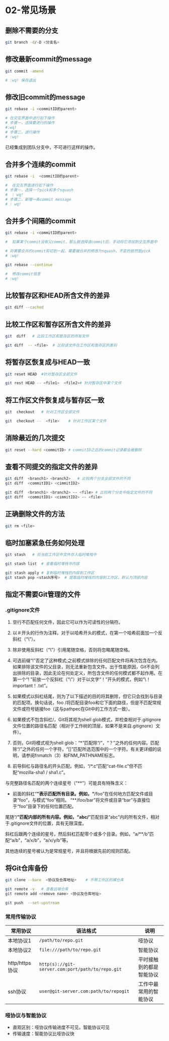 # 02-常见场景

## 删除不需要的分支

```bash
git branch -d/-D <分支名>
```

## 修改最新commit的message

```bash
git commit -amend

# :wq! 保存退出
```

## 修改旧commit的message

```bash
git rebase -i <commitID的parent>

# 在交互界面中进行如下操作
# 步骤一，选择要进行的操作
#:wq!
# 步骤二，进行操作
# :wq!
```

已经集成到团队分支中，不可进行这样的操作。

## 合并多个连续的commit

```bash
git rebase -i  <commitID的parent>

#  在交互界面进行如下操作
# 步骤一，选择一个pick和多个squash
#  : wq!
# 步骤二，新增一条commit message
# : wq!
```

## 合并多个间隔的commit

```bash
git rebase -i <commitID的parent>

#  如果某个commit没有父commit，那么就选择该commit后，手动将它添加到交互界面中

# 将需要合并的commit剪切到一起，需要被合并的修改为squash，不变的依然是pick
# :wq!

git rebase --continue

#  修改commit信息
# :wq!
```

## 比较暂存区和HEAD所含文件的差异

```bash
git diff --cached
```

## 比较工作区和暂存区所含文件的差异

```bash
git  diff   # 比较工作区和暂存区的所有文件

git diff  -- <file>  # 比较该文件在工作区和暂存区的差别
```

## 将暂存区恢复成与HEAD一致

```bash
git reset HEAD  #针对暂存区全部文件

git rest HEAD -- <file1>  <file2># 针对暂存区中某个文件
```

## 将工作区文件恢复成与暂存区一致

```bash
git  checkout   # 针对工作区全部文件

git  checkout --  <file>    # 针对工作区某个文件
```

## 消除最近的几次提交

```bash
git reset --hard <commitID> # commitID之后的commit记录都会被删除
```

## 查看不同提交的指定文件的差异

```bash
git diff  <branch1> <branch2>   # 比较两个分支全部文件的不同
git diff  <commitID1> <cimmitID2>

git diff  <branch1> <branch2> -- <file> # 比较两个分支中指定文件的不同
git diff  <commitID1> <cimmitID2> -- <file>
```

## 正确删除文件的方法

```bash
git rm <file>
```

## 临时加塞紧急任务如何处理

```bash
git stash   # 将当前工作区中文件存入临时堆栈中

git stash list  # 查看临时堆栈中内容

git stash apply # 复制临时堆栈的内容到工作区
git stash pop <stash序号>  # 提取临时堆栈的内容到工作区，默认为顶部内容
```

## 指定不需要Git管理的文件

### .gitignore文件

1. 空行不匹配任何文件，因此它可以作为可读性的分隔符。

2. 以＃开头的行作为注释。对于以哈希开头的模式，在第一个哈希前面加一个反斜杠（“\”）。

3. 除非使用反斜杠（“\”）引用尾随空格，否则将忽略尾随空格。

4. 可选前缀“!”否定了这种模式;之前模式排除的任何匹配文件将再次包含在内。如果排除该文件的父目录，则无法重新包含文件。出于性能原因，Git不会列出排除的目录，因此无论在何处定义，所包含文件的任何模式都不起作用。在第一个“! ”前放一个反斜杠（“\”）对于以文字“！”开头的模式，例如“\！important！.txt”。

5. 如果模式以斜杠结尾，则为了以下描述的目的将其删除，但它只会找到与目录的匹配项。换句话说，foo /将匹配目录foo和它下面的路径，但是不匹配常规文件或符号链接foo（这与pathpec在Git中的工作方式一致）。

6. 如果模式不包含斜杠/，Git将其视为shell glob模式，并检查相对于.gitignore文件位置的路径名匹配（相对于工作树的顶层，如果不是来自.gitignore）文件）。

7. 否则，Git将模式视为shell glob：“*”匹配除“/”，“？”之外的任何内容。匹配除“/”之外的任何一个字符，“[]”匹配所选范围中的一个字符。有关更详细的说明，请参阅fnmatch（3）和FNM_PATHNAME标志。

8. 前导斜杠与路径名的开头匹配。例如，“/*.c”匹配“cat-file.c”但不匹配“mozilla-sha1 / sha1.c”。

与完整路径名匹配的两个连续星号（“**”）可能具有特殊含义：

- 前面的斜杠“**”表示匹配所有目录。例如，“**/foo”在任何地方匹配文件或目录“foo”，与模式“foo”相同。 “**/foo/bar”将文件或目录“bar”与直接位于“foo”目录下的任何位置匹配。

尾随“/**”匹配内部的所有内容。例如，“abc/**”匹配目录“abc”内的所有文件，相对于.gitignore文件的位置，具有无限深度。

斜杠后跟两个连续的星号，然后斜杠匹配零个或多个目录。例如，“a/**/b”匹配“a/b”，“a/x/b”，“a/x/y/b”等。

其他连续的星号被认为是常规星号，并且将根据先前的规则匹配。

## 将Git仓库备份

```bash
git clone --bare  <协议及仓库地址>    # 不带工作区的裸仓库

git remote -v   # 查看远端仓库
git remote add <remove name> <协议及仓库地址>

git push  --set-upstream 
```

### 常用传输协议

| 常用协议|语法格式|说明|
|---|---|---|
|本地协议1|`/path/to/repo.git`|哑协议|
|本地协议2|`file:///path/to/repo.git`|智能协议|
|http/https协议|`http(s)://git-server.com:port/path/to/repo.git`|平时接触到的都是智能协议|
|ssh协议|`user@git-server.com:path/to/repogit`|工作中最常用的智能协议|

### 哑协议与智能协议

- 直观区别：哑协议传输进度不可见，智能协议可见
- 传输速度：智能协议比哑协议快
